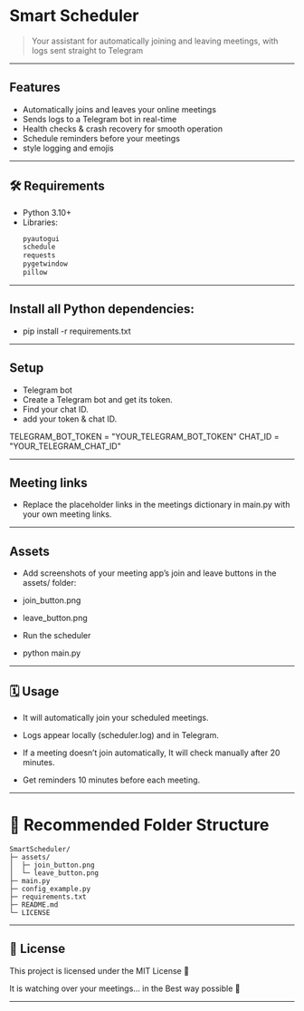 # Smart Scheduler 

> Your assistant for automatically joining and leaving meetings, with logs sent straight to Telegram 

---

## Features
- Automatically joins and leaves your online meetings
- Sends logs to a Telegram bot in real-time
- Health checks & crash recovery for smooth operation
- Schedule reminders before your meetings 
- style logging and emojis  

---

## 🛠 Requirements
- Python 3.10+
- Libraries:
  ```txt
  pyautogui
  schedule
  requests
  pygetwindow
  pillow
  ```
---

## Install all Python dependencies:

- pip install -r requirements.txt

---

## Setup

- Telegram bot
- Create a Telegram bot and get its token.
- Find your chat ID.
- add your token & chat ID.

TELEGRAM_BOT_TOKEN = "YOUR_TELEGRAM_BOT_TOKEN"
CHAT_ID = "YOUR_TELEGRAM_CHAT_ID"

---
## Meeting links

- Replace the placeholder links in the meetings dictionary in main.py with your own meeting links.

---

## Assets

- Add screenshots of your meeting app’s join and leave buttons in the assets/ folder:

- join_button.png

- leave_button.png

- Run the scheduler

- python main.py

---
## 🗓 Usage

- It will automatically join your scheduled meetings.

- Logs appear locally (scheduler.log) and in Telegram.

- If a meeting doesn’t join automatically, It will check manually after 20 minutes.

- Get reminders 10 minutes before each meeting.

---

# 📁 Recommended Folder Structure
```
SmartScheduler/
├─ assets/
│  ├─ join_button.png
│  └─ leave_button.png
├─ main.py
├─ config_example.py
├─ requirements.txt
├─ README.md
└─ LICENSE
```
---
## 📝 License

This project is licensed under the MIT License 💌

It is watching over your meetings… in the Best way possible 💫


---
